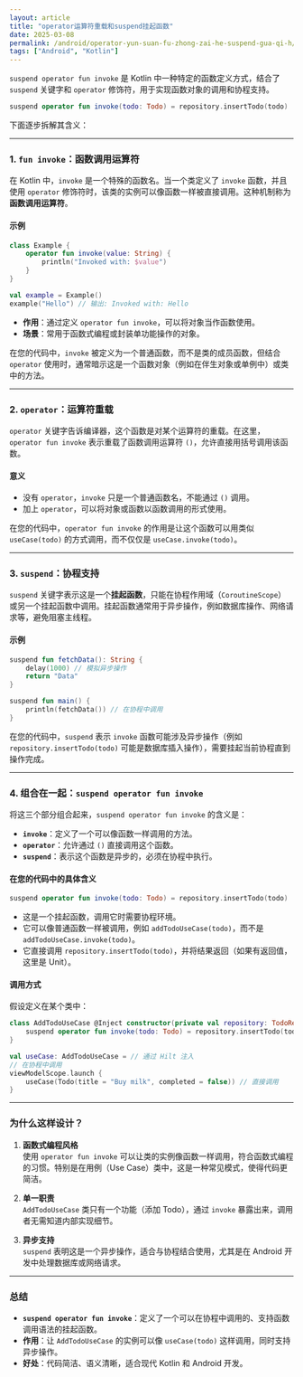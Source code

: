 ```yaml
---
layout: article
title: "operator运算符重载和suspend挂起函数"
date: 2025-03-08
permalink: /android/operator-yun-suan-fu-zhong-zai-he-suspend-gua-qi-h/
tags: ["Android", "Kotlin"]
---
```


 
` suspend operator fun invoke ` 是 Kotlin 中一种特定的函数定义方式，结合了 `suspend` 关键字和 `operator` 修饰符，用于实现函数对象的调用和协程支持。
```kotlin
suspend operator fun invoke(todo: Todo) = repository.insertTodo(todo)
```

下面逐步拆解其含义：

---

### 1. `fun invoke`：函数调用运算符

在 Kotlin 中，`invoke` 是一个特殊的函数名。当一个类定义了 `invoke` 函数，并且使用 `operator` 修饰符时，该类的实例可以像函数一样被直接调用。这种机制称为**函数调用运算符**。

#### 示例
```kotlin
class Example {
    operator fun invoke(value: String) {
        println("Invoked with: $value")
    }
}

val example = Example()
example("Hello") // 输出: Invoked with: Hello
```

- **作用**：通过定义 `operator fun invoke`，可以将对象当作函数使用。
- **场景**：常用于函数式编程或封装单功能操作的对象。

在您的代码中，`invoke` 被定义为一个普通函数，而不是类的成员函数，但结合 `operator` 使用时，通常暗示这是一个函数对象（例如在伴生对象或单例中）或类中的方法。

---

### 2. `operator`：运算符重载

`operator` 关键字告诉编译器，这个函数是对某个运算符的重载。在这里，`operator fun invoke` 表示重载了函数调用运算符 `()`，允许直接用括号调用该函数。

#### 意义
- 没有 `operator`，`invoke` 只是一个普通函数名，不能通过 `()` 调用。
- 加上 `operator`，可以将对象或函数以函数调用的形式使用。

在您的代码中，`operator fun invoke` 的作用是让这个函数可以用类似 `useCase(todo)` 的方式调用，而不仅仅是 `useCase.invoke(todo)`。

---

### 3. `suspend`：协程支持

`suspend` 关键字表示这是一个**挂起函数**，只能在协程作用域（`CoroutineScope`）或另一个挂起函数中调用。挂起函数通常用于异步操作，例如数据库操作、网络请求等，避免阻塞主线程。

#### 示例
```kotlin
suspend fun fetchData(): String {
    delay(1000) // 模拟异步操作
    return "Data"
}

suspend fun main() {
    println(fetchData()) // 在协程中调用
}
```

在您的代码中，`suspend` 表示 `invoke` 函数可能涉及异步操作（例如 `repository.insertTodo(todo)` 可能是数据库插入操作），需要挂起当前协程直到操作完成。

---

### 4. 组合在一起：`suspend operator fun invoke`

将这三个部分组合起来，`suspend operator fun invoke` 的含义是：

- **`invoke`**：定义了一个可以像函数一样调用的方法。
- **`operator`**：允许通过 `()` 直接调用这个函数。
- **`suspend`**：表示这个函数是异步的，必须在协程中执行。

#### 在您的代码中的具体含义
```kotlin
suspend operator fun invoke(todo: Todo) = repository.insertTodo(todo)
```

- 这是一个挂起函数，调用它时需要协程环境。
- 它可以像普通函数一样被调用，例如 `addTodoUseCase(todo)`，而不是 `addTodoUseCase.invoke(todo)`。
- 它直接调用 `repository.insertTodo(todo)`，并将结果返回（如果有返回值，这里是 Unit）。

#### 调用方式
假设定义在某个类中：

```kotlin
class AddTodoUseCase @Inject constructor(private val repository: TodoRepository) {
    suspend operator fun invoke(todo: Todo) = repository.insertTodo(todo)
}

val useCase: AddTodoUseCase = // 通过 Hilt 注入
// 在协程中调用
viewModelScope.launch {
    useCase(Todo(title = "Buy milk", completed = false)) // 直接调用
}
```

---

### 为什么这样设计？

1. **函数式编程风格**  
   使用 `operator fun invoke` 可以让类的实例像函数一样调用，符合函数式编程的习惯。特别是在用例（Use Case）类中，这是一种常见模式，使得代码更简洁。

2. **单一职责**  
   `AddTodoUseCase` 类只有一个功能（添加 Todo），通过 `invoke` 暴露出来，调用者无需知道内部实现细节。

3. **异步支持**  
   `suspend` 表明这是一个异步操作，适合与协程结合使用，尤其是在 Android 开发中处理数据库或网络请求。

---

### 总结

- **`suspend operator fun invoke`**：定义了一个可以在协程中调用的、支持函数调用语法的挂起函数。
- **作用**：让 `AddTodoUseCase` 的实例可以像 `useCase(todo)` 这样调用，同时支持异步操作。
- **好处**：代码简洁、语义清晰，适合现代 Kotlin 和 Android 开发。

